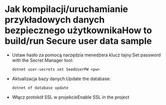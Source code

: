 # <a name="how-to-buildrun-secure-user-data-sample"></a><span data-ttu-id="d6b87-101">Jak kompilacji/uruchamianie przykładowych danych bezpiecznego użytkownika</span><span class="sxs-lookup"><span data-stu-id="d6b87-101">How to build/run Secure user data sample</span></span>

* <span data-ttu-id="d6b87-102">Ustaw hasło za pomocą narzędzia menedżera klucz tajny:</span><span class="sxs-lookup"><span data-stu-id="d6b87-102">Set password with the Secret Manager tool:</span></span>

  `dotnet user-secrets set SeedUserPW <pw>`

* <span data-ttu-id="d6b87-103">Aktualizacja bazy danych:</span><span class="sxs-lookup"><span data-stu-id="d6b87-103">Update the database:</span></span>

    `dotnet ef database update`

* <span data-ttu-id="d6b87-104">Włącz protokół SSL w projekcie</span><span class="sxs-lookup"><span data-stu-id="d6b87-104">Enable SSL in the project</span></span>